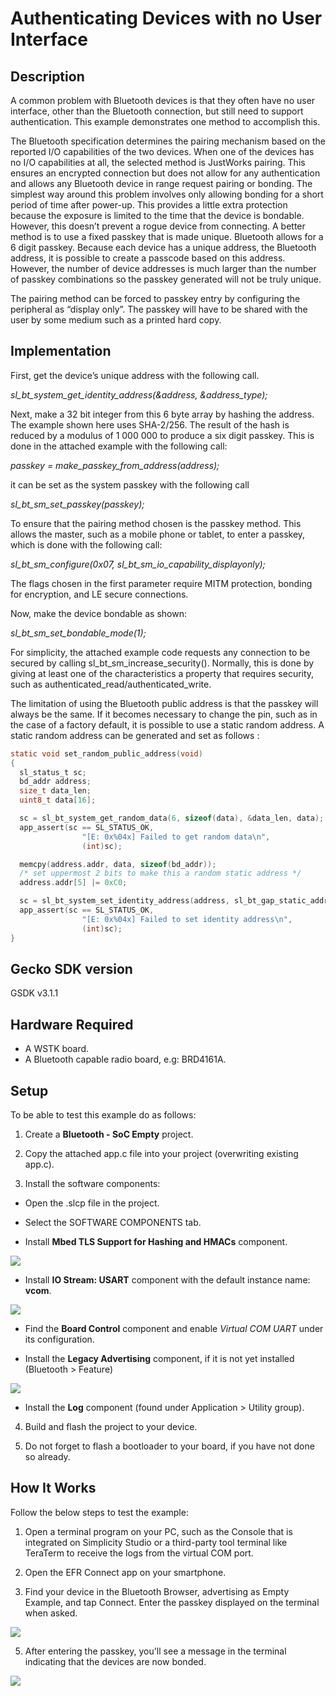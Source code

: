 # Authenticating Devices with no User Interface #
 
## Description ##

A common problem with Bluetooth devices is that they often have no user interface, other than the Bluetooth connection, but still need to support authentication. This example demonstrates one method to accomplish this.
 
The Bluetooth specification determines the pairing mechanism based on the reported I/O capabilities of the two devices. When one of the devices has no I/O capabilities at all, the selected method is JustWorks pairing. This ensures an encrypted connection but does not allow for any authentication and allows any Bluetooth device in range request pairing or bonding. The simplest way around this problem involves only allowing bonding for a short period of time after power-up. This provides a little extra protection because the exposure is limited to the time that the device is bondable. However, this doesn’t prevent a rogue device from connecting. A better method is to use a fixed passkey that is made unique. Bluetooth allows for a 6 digit passkey. Because each device has a unique address, the Bluetooth address, it is possible to create a passcode based on this address. However, the number of device addresses is much larger than the number of passkey combinations so the passkey generated will not be truly unique.

The pairing method can be forced to passkey entry by configuring the peripheral as “display only”. The passkey will have to be shared with the user by some medium such as a printed hard copy.

## Implementation ##

First, get the device’s unique address with the following call.

*sl_bt_system_get_identity_address(&address, &address_type);*

Next, make a 32 bit integer from this 6 byte array by hashing the address. The example shown here uses SHA-2/256. The result of the hash is reduced by a modulus of 1 000 000 to produce a six digit passkey. This is done in the attached example with the following call:

*passkey = make_passkey_from_address(address);*

it can be set as the system passkey with the following call

*sl_bt_sm_set_passkey(passkey);*

To ensure that the pairing method chosen is the passkey method. This allows the master, such as a mobile phone or tablet, to enter a passkey, which is done with the following call:

*sl_bt_sm_configure(0x07, sl_bt_sm_io_capability_displayonly);*

The flags chosen in the first parameter require MITM protection, bonding for encryption, and LE secure connections.

Now, make the device bondable as shown:

*sl_bt_sm_set_bondable_mode(1);*

For simplicity, the attached example code requests any connection to be secured by calling sl_bt_sm_increase_security(). Normally, this is done by giving at least one of the characteristics a property that requires security, such as authenticated_read/authenticated_write.

The limitation of using the Bluetooth public address is that the passkey will always be the same. If it becomes necessary to change the pin, such as in the case of a factory default, it is possible to use a static random address. A static random address can be generated and set as follows :

```c
static void set_random_public_address(void)
{
  sl_status_t sc;
  bd_addr address;
  size_t data_len;
  uint8_t data[16];

  sc = sl_bt_system_get_random_data(6, sizeof(data), &data_len, data);
  app_assert(sc == SL_STATUS_OK,
                "[E: 0x%04x] Failed to get random data\n",
                (int)sc);

  memcpy(address.addr, data, sizeof(bd_addr));
  /* set uppermost 2 bits to make this a random static address */
  address.addr[5] |= 0xC0;

  sc = sl_bt_system_set_identity_address(address, sl_bt_gap_static_address);
  app_assert(sc == SL_STATUS_OK,
                "[E: 0x%04x] Failed to set identity address\n",
                (int)sc);
}
```
 
## Gecko SDK version ##
 
GSDK v3.1.1
 
## Hardware Required ##
 
- A WSTK board.
- A Bluetooth capable radio board, e.g: BRD4161A.
 
## Setup
 
To be able to test this example do as follows:

1. Create a **Bluetooth - SoC Empty** project.

2. Copy the attached app.c file into your project (overwriting existing app.c).

3. Install the software components:

- Open the .slcp file in the project.

- Select the SOFTWARE COMPONENTS tab.

- Install **Mbed TLS Support for Hashing and HMACs** component.

![](images/mbed_tls_component.png)

- Install **IO Stream: USART** component with the default instance name: **vcom**.

![](images/vcom_component.png)

- Find the **Board Control** component  and enable *Virtual COM UART* under its configuration.

- Install the **Legacy Advertising** component, if it is not yet installed (Bluetooth > Feature)

![](images/legacy.png)

- Install the **Log** component (found under Application > Utility group).

4. Build and flash the project to your device.

5. Do not forget to flash a bootloader to your board, if you have not done so already.
 
## How It Works ##
 
Follow the below steps to test the example:

1. Open a terminal program on your PC, such as the Console that is integrated on Simplicity Studio or a third-party tool terminal like TeraTerm to receive the logs from the virtual COM port.

2. Open the EFR Connect app on your smartphone. 

3. Find your device in the Bluetooth Browser, advertising as Empty Example, and tap Connect. Enter the passkey displayed on the terminal when asked.

![](images/ble_pairing_request.png)

5. After entering the passkey, you'll see a message in the terminal indicating that the devices are now bonded.

![](images/the_log.png)
